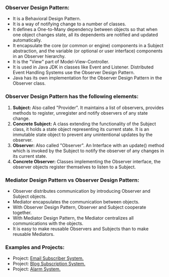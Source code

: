 ### Observer Design Pattern:
- It is a Behavioral Design Pattern.
- It is a way of notifying change to a number of classes.
- It defines a One-to-Many dependency between objects so that when one object changes state, all its dependents are notified and updated automatically.
- It encapsulate the core (or common or engine) components in a Subject abstraction, and the variable (or optional or user interface) components in an Observer hierarchy.
- It is the "View" part of Model-View-Controller.
- It is used in Java JDK in classes like Event and Listener. Distributed Event Handling Systems use the Observer Design Pattern.
- Java has its own implementation for the Observer Design Pattern in the Observer class.
	

### Observer Design Pattern has the following elements:
1. <b>Subject:</b> Also called "Provider". It maintains a list of observers, provides methods to register, unregister and notify observers of any state change.
2. <b>Concrete Subject:</b> A class extending the functionality of the Subject class, it holds a state object representing its current state. It is an immutable state object to prevent any unintentional updates by the observer.
3. <b>Observer:</b> Also called "Observer". An Interface with an update() method which is invoked by the Subject to notify the observer of any changes in its current state.
4. <b>Concrete Observer:</b> Classes implementing the Observer interface, the observer objects register themselves to listen to a Subject.


### Mediator Design Pattern vs Observer Design Pattern:
- Observer distributes communication by introducing Observer and Subject objects.
- Mediator encapsulates the communication between objects.
- With Observer Design Pattern, Observer and Subject cooperate together.
- With Mediator Design Pattern, the Mediator centralizes all communications with the objects.
- It is easy to make reusable Observers and Subjects than to make reusable Mediators. 


### Examples and Projects:
- Project:	[Email Subscriber System.](/src/main/java/behavioralDesignPatterns/observerDesignPattern/projectEmailSubscriberSystem/Main/Main.java)
- Project:	[Blog Subscription System.](/src/main/java/behavioralDesignPatterns/observerDesignPattern/projectBlogSubscriptionSystem/Main/Main.java)
- Project:	[Alarm System.](/src/main/java/behavioralDesignPatterns/observerDesignPattern/projectAlarmSystem/Main/Main.java)